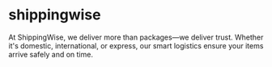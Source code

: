 # shippingwise
At ShippingWise, we deliver more than packages—we deliver trust. Whether it's domestic, international, or express, our smart logistics ensure your items arrive safely and on time.
